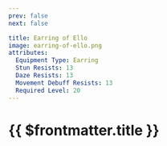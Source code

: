 ```yaml
---
prev: false
next: false

title: Earring of Ello
image: earring-of-ello.png
attributes:
  Equipment Type: Earring
  Stun Resists: 13
  Daze Resists: 13
  Movement Debuff Resists: 13
  Required Level: 20
---
```


# {{ $frontmatter.title }}

<MyItemComponent
  :item="$frontmatter"
/>


